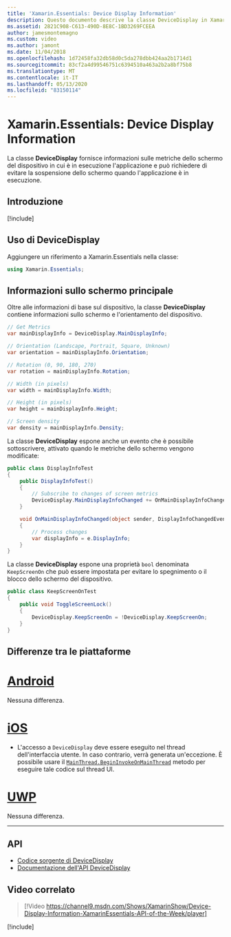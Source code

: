 ```yaml
---
title: 'Xamarin.Essentials: Device Display Information'
description: Questo documento descrive la classe DeviceDisplay in Xamarin.Essentials, che fornisce le metriche dello schermo per il dispositivo cui viene eseguita l'applicazione.
ms.assetid: 2821C908-C613-490D-8E8C-1BD3269FCEEA
author: jamesmontemagno
ms.custom: video
ms.author: jamont
ms.date: 11/04/2018
ms.openlocfilehash: 1d72458fa32db58d0c5da278dbb424aa2b1714d1
ms.sourcegitcommit: 83cf2a4d99546751c6394510a463a2b2a8bf75b8
ms.translationtype: MT
ms.contentlocale: it-IT
ms.lasthandoff: 05/13/2020
ms.locfileid: "83150114"
---
```

# <a name="xamarinessentials-device-display-information"></a>Xamarin.Essentials: Device Display Information

La classe **DeviceDisplay** fornisce informazioni sulle metriche dello schermo del dispositivo in cui è in esecuzione l'applicazione e può richiedere di evitare la sospensione dello schermo quando l'applicazione è in esecuzione.

## <a name="get-started"></a>Introduzione

[!include[](~/essentials/includes/get-started.md)]

## <a name="using-devicedisplay"></a>Uso di DeviceDisplay

Aggiungere un riferimento a Xamarin.Essentials nella classe:

```csharp
using Xamarin.Essentials;
```

## <a name="main-display-info"></a>Informazioni sullo schermo principale

Oltre alle informazioni di base sul dispositivo, la classe **DeviceDisplay** contiene informazioni sullo schermo e l'orientamento del dispositivo.

```csharp
// Get Metrics
var mainDisplayInfo = DeviceDisplay.MainDisplayInfo;

// Orientation (Landscape, Portrait, Square, Unknown)
var orientation = mainDisplayInfo.Orientation;

// Rotation (0, 90, 180, 270)
var rotation = mainDisplayInfo.Rotation;

// Width (in pixels)
var width = mainDisplayInfo.Width;

// Height (in pixels)
var height = mainDisplayInfo.Height;

// Screen density
var density = mainDisplayInfo.Density;
```

La classe **DeviceDisplay** espone anche un evento che è possibile sottoscrivere, attivato quando le metriche dello schermo vengono modificate:

```csharp
public class DisplayInfoTest
{
    public DisplayInfoTest()
    {
        // Subscribe to changes of screen metrics
        DeviceDisplay.MainDisplayInfoChanged += OnMainDisplayInfoChanged;
    }

    void OnMainDisplayInfoChanged(object sender, DisplayInfoChangedEventArgs  e)
    {
        // Process changes
        var displayInfo = e.DisplayInfo;
    }
}
```

La classe **DeviceDisplay** espone una proprietà `bool` denominata `KeepScreenOn` che può essere impostata per evitare lo spegnimento o il blocco dello schermo del dispositivo.

```csharp
public class KeepScreenOnTest
{
    public void ToggleScreenLock()
    {
        DeviceDisplay.KeepScreenOn = !DeviceDisplay.KeepScreenOn;
    }
}
```

## <a name="platform-differences"></a>Differenze tra le piattaforme

# <a name="android"></a>[Android](#tab/android)

Nessuna differenza.

# <a name="ios"></a>[iOS](#tab/ios)

- L'accesso a `DeviceDisplay` deve essere eseguito nel thread dell'interfaccia utente. In caso contrario, verrà generata un'eccezione. È possibile usare il [`MainThread.BeginInvokeOnMainThread`](~/essentials/main-thread.md) metodo per eseguire tale codice sul thread UI.

# <a name="uwp"></a>[UWP](#tab/uwp)

Nessuna differenza.

--------------

## <a name="api"></a>API

- [Codice sorgente di DeviceDisplay](https://github.com/xamarin/Essentials/tree/master/Xamarin.Essentials/DeviceDisplay)
- [Documentazione dell'API DeviceDisplay](xref:Xamarin.Essentials.DeviceDisplay)

## <a name="related-video"></a>Video correlato

> [!Video https://channel9.msdn.com/Shows/XamarinShow/Device-Display-Information-XamarinEssentials-API-of-the-Week/player]

[!include[](~/essentials/includes/xamarin-show-essentials.md)]
